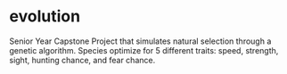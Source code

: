 # evolution
Senior Year Capstone Project that simulates natural selection through a genetic algorithm. Species optimize for 5 different traits: speed, strength, sight, hunting chance, and fear chance.
